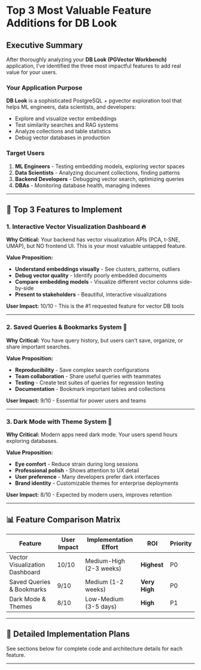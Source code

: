 # Top 3 Most Valuable Feature Additions for DB Look

## Executive Summary

After thoroughly analyzing your **DB Look (PGVector Workbench)** application, I've identified the three most impactful features to add real value for your users.

### Your Application Purpose
**DB Look** is a sophisticated PostgreSQL + pgvector exploration tool that helps ML engineers, data scientists, and developers:
- Explore and visualize vector embeddings
- Test similarity searches and RAG systems
- Analyze collections and table statistics
- Debug vector databases in production

### Target Users
1. **ML Engineers** - Testing embedding models, exploring vector spaces
2. **Data Scientists** - Analyzing document collections, finding patterns
3. **Backend Developers** - Debugging vector search, optimizing queries
4. **DBAs** - Monitoring database health, managing indexes

---

## 🎯 Top 3 Features to Implement

### 1. **Interactive Vector Visualization Dashboard** 🔥
**Why Critical:** Your backend has vector visualization APIs (PCA, t-SNE, UMAP), but NO frontend UI. This is your most valuable untapped feature.

**Value Proposition:**
- **Understand embeddings visually** - See clusters, patterns, outliers
- **Debug vector quality** - Identify poorly embedded documents
- **Compare embedding models** - Visualize different vector columns side-by-side
- **Present to stakeholders** - Beautiful, interactive visualizations

**User Impact:** 10/10 - This is the #1 requested feature for vector DB tools

---

### 2. **Saved Queries & Bookmarks System** 🌟
**Why Critical:** You have query history, but users can't save, organize, or share important searches.

**Value Proposition:**
- **Reproducibility** - Save complex search configurations
- **Team collaboration** - Share useful queries with teammates
- **Testing** - Create test suites of queries for regression testing
- **Documentation** - Bookmark important tables and collections

**User Impact:** 9/10 - Essential for power users and teams

---

### 3. **Dark Mode with Theme System** 🌙
**Why Critical:** Modern apps need dark mode. Your users spend hours exploring databases.

**Value Proposition:**
- **Eye comfort** - Reduce strain during long sessions
- **Professional polish** - Shows attention to UX detail
- **User preference** - Many developers prefer dark interfaces
- **Brand identity** - Customizable themes for enterprise deployments

**User Impact:** 8/10 - Expected by modern users, improves retention

---

## 📊 Feature Comparison Matrix

| Feature | User Impact | Implementation Effort | ROI | Priority |
|---------|-------------|----------------------|-----|----------|
| Vector Visualization Dashboard | 10/10 | Medium-High (2-3 weeks) | **Highest** | P0 |
| Saved Queries & Bookmarks | 9/10 | Medium (1-2 weeks) | **Very High** | P0 |
| Dark Mode & Themes | 8/10 | Low-Medium (3-5 days) | **High** | P1 |

---

## 🚀 Detailed Implementation Plans

See sections below for complete code and architecture details for each feature.

---
